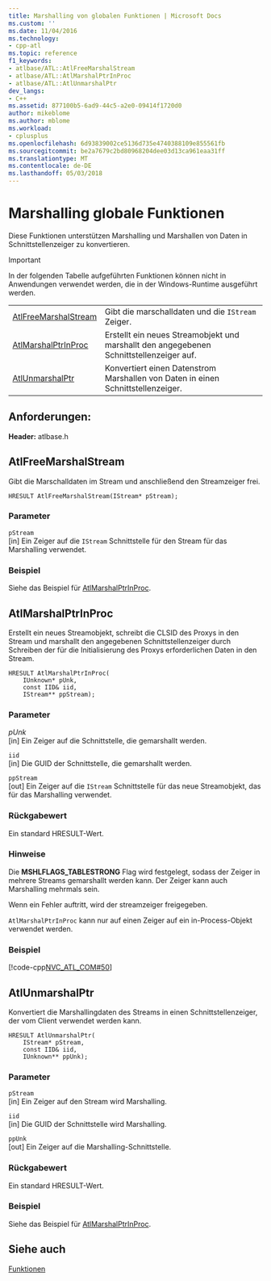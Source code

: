 ```yaml
---
title: Marshalling von globalen Funktionen | Microsoft Docs
ms.custom: ''
ms.date: 11/04/2016
ms.technology:
- cpp-atl
ms.topic: reference
f1_keywords:
- atlbase/ATL::AtlFreeMarshalStream
- atlbase/ATL::AtlMarshalPtrInProc
- atlbase/ATL::AtlUnmarshalPtr
dev_langs:
- C++
ms.assetid: 877100b5-6ad9-44c5-a2e0-09414f1720d0
author: mikeblome
ms.author: mblome
ms.workload:
- cplusplus
ms.openlocfilehash: 6d93839002ce5136d735e4740388109e855561fb
ms.sourcegitcommit: be2a7679c2bd80968204dee03d13ca961eaa31ff
ms.translationtype: MT
ms.contentlocale: de-DE
ms.lasthandoff: 05/03/2018
---
```

# <a name="marshaling-global-functions"></a>Marshalling globale Funktionen
Diese Funktionen unterstützen Marshalling und Marshallen von Daten in Schnittstellenzeiger zu konvertieren.  
  
> [!IMPORTANT]
>  In der folgenden Tabelle aufgeführten Funktionen können nicht in Anwendungen verwendet werden, die in der Windows-Runtime ausgeführt werden.  
  
|||  
|-|-|  
|[AtlFreeMarshalStream](#atlfreemarshalstream)|Gibt die marschalldaten und die `IStream` Zeiger.|  
|[AtlMarshalPtrInProc](#atlmarshalptrinproc)|Erstellt ein neues Streamobjekt und marshallt den angegebenen Schnittstellenzeiger auf.|  
|[AtlUnmarshalPtr](#atlunmarshalptr)|Konvertiert einen Datenstrom Marshallen von Daten in einen Schnittstellenzeiger.|  

## <a name="requirements"></a>Anforderungen:
**Header:** atlbase.h
  
##  <a name="atlfreemarshalstream"></a>  AtlFreeMarshalStream  
 Gibt die Marschalldaten im Stream und anschließend den Streamzeiger frei.  

```
HRESULT AtlFreeMarshalStream(IStream* pStream);
```  
  
### <a name="parameters"></a>Parameter  
 `pStream`  
 [in] Ein Zeiger auf die `IStream` Schnittstelle für den Stream für das Marshalling verwendet.  
  
### <a name="example"></a>Beispiel  
  Siehe das Beispiel für [AtlMarshalPtrInProc](#atlmarshalptrinproc).  
  
##  <a name="atlmarshalptrinproc"></a>  AtlMarshalPtrInProc  
 Erstellt ein neues Streamobjekt, schreibt die CLSID des Proxys in den Stream und marshallt den angegebenen Schnittstellenzeiger durch Schreiben der für die Initialisierung des Proxys erforderlichen Daten in den Stream.  
  
```
HRESULT AtlMarshalPtrInProc(
    IUnknown* pUnk,
    const IID& iid,
    IStream** ppStream);
```  
  
### <a name="parameters"></a>Parameter  
 *pUnk*  
 [in] Ein Zeiger auf die Schnittstelle, die gemarshallt werden.  
  
 `iid`  
 [in] Die GUID der Schnittstelle, die gemarshallt werden.  
  
 `ppStream`  
 [out] Ein Zeiger auf die `IStream` Schnittstelle für das neue Streamobjekt, das für das Marshalling verwendet.  
  
### <a name="return-value"></a>Rückgabewert  
 Ein standard HRESULT-Wert.  
  
### <a name="remarks"></a>Hinweise  
 Die **MSHLFLAGS_TABLESTRONG** Flag wird festgelegt, sodass der Zeiger in mehrere Streams gemarshallt werden kann. Der Zeiger kann auch Marshalling mehrmals sein.  
  
 Wenn ein Fehler auftritt, wird der streamzeiger freigegeben.  
  
 `AtlMarshalPtrInProc` kann nur auf einen Zeiger auf ein in-Process-Objekt verwendet werden.  
  
### <a name="example"></a>Beispiel  
 [!code-cpp[NVC_ATL_COM#50](../../atl/codesnippet/cpp/marshaling-global-functions_1.cpp)]  
  
##  <a name="atlunmarshalptr"></a>  AtlUnmarshalPtr  
 Konvertiert die Marshallingdaten des Streams in einen Schnittstellenzeiger, der vom Client verwendet werden kann.  
   
```
HRESULT AtlUnmarshalPtr(
    IStream* pStream,
    const IID& iid,
    IUnknown** ppUnk);
```  
  
### <a name="parameters"></a>Parameter  
 `pStream`  
 [in] Ein Zeiger auf den Stream wird Marshalling.  
  
 `iid`  
 [in] Die GUID der Schnittstelle wird Marshalling.  
  
 `ppUnk`  
 [out] Ein Zeiger auf die Marshalling-Schnittstelle.  
  
### <a name="return-value"></a>Rückgabewert  
 Ein standard HRESULT-Wert.  
  
### <a name="example"></a>Beispiel  
  Siehe das Beispiel für [AtlMarshalPtrInProc](#atlmarshalptrinproc).  
  
## <a name="see-also"></a>Siehe auch  
 [Funktionen](../../atl/reference/atl-functions.md)
